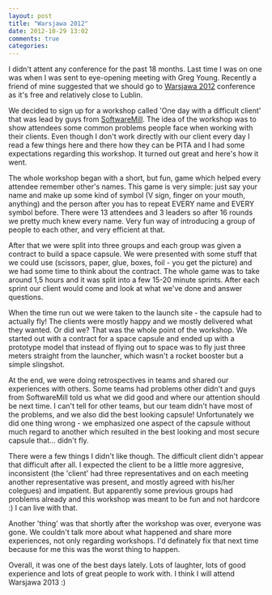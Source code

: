 ```yaml
---
layout: post
title: "Warsjawa 2012"
date: 2012-10-29 13:02
comments: true
categories: 
---
```

I didn't attent any conference for the past 18 months. Last time I was on one was when I was sent to eye-opening meeting with Greg Young. Recently a friend of mine suggested that we should go to [Warsjawa 2012](http://warszawa.jug.pl/warsjawa-2012) conference as it's free and relatively close to Lublin.

We decided to sign up for a workshop called 'One day with a difficult client' that was lead by guys from [SoftwareMill](http://softwaremill.com/). The idea of the workshop was to show attendees some common problems people face when working with their clients. Even though I don't work directly with our client every day I read a few things here and there how they can be PITA and I had some expectations regarding this workshop. It turned out great and here's how it went.

The whole workshop began with a short, but fun, game which helped every attendee remember other's names. This game is very simple: just say your name and make up some kind of symbol (V sign, finger on your mouth, anything) and the person after you has to repeat EVERY name and EVERY symbol before. There were 13 attendees and 3 leaders so after 16 rounds we pretty much knew every name. Very fun way of introducing a group of people to each other, and very efficient at that.

After that we were split into three groups and each group was given a contract to build a space capsule. We were presented with some stuff that we could use (scissors, paper, glue, boxes, foil - you get the picture) and we had some time to think about the contract. The whole game was to take around 1,5 hours and it was split into a few 15-20 minute sprints. After each sprint our client would come and look at what we've done and answer questions.

When the time run out we were taken to the launch site - the capsule had to actually fly! The clients were mostly happy and we mostly delivered what they wanted. Or did we? That was the whole point of the workshop. We started out with a contract for a space capsule and ended up with a prototype model that instead of flying out to space was to fly just three meters straight from the launcher, which wasn't a rocket booster but a simple slingshot.

At the end, we were doing retrospectives in teams and shared our experiences with others. Some teams had problems other didn't and guys from SoftwareMill told us what we did good and where our attention should be next time. I can't tell for other teams, but our team didn't have most of the problems, and we also did the best looking capsule! Unfortunately we did one thing wrong - we emphasized one aspect of the capsule without much regard to another which resulted in the best looking and most secure capsule that... didn't fly.

There were a few things I didn't like though. The difficult client didn't appear that difficult after all. I expected the client to be a little more aggresive, inconsistent (the 'client' had three representatives and on each meeting another representative was present, and mostly agreed with his/her colegues) and impatient. But apparently some previous groups had problems already and this workshop was meant to be fun and not hardcore :) I can live with that.

Another 'thing' was that shortly after the workshop was over, everyone was gone. We couldn't talk more about what happened and share more experiences, not only regarding workshops. I'd definately fix that next time because for me this was the worst thing to happen.

Overall, it was one of the best days lately. Lots of laughter, lots of good experience and lots of great people to work with. I think I will attend Warsjawa 2013 :)